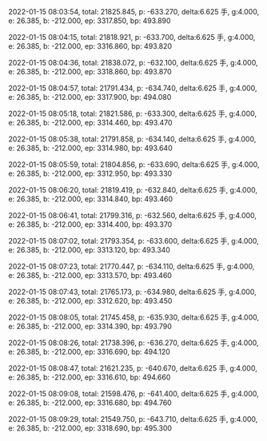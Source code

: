 2022-01-15 08:03:54, total: 21825.845, p: -633.270, delta:6.625 手, g:4.000, e: 26.385, b: -212.000, ep: 3317.850, bp: 493.890

2022-01-15 08:04:15, total: 21818.921, p: -633.700, delta:6.625 手, g:4.000, e: 26.385, b: -212.000, ep: 3316.860, bp: 493.820

2022-01-15 08:04:36, total: 21838.072, p: -632.100, delta:6.625 手, g:4.000, e: 26.385, b: -212.000, ep: 3318.860, bp: 493.870

2022-01-15 08:04:57, total: 21791.434, p: -634.740, delta:6.625 手, g:4.000, e: 26.385, b: -212.000, ep: 3317.900, bp: 494.080

2022-01-15 08:05:18, total: 21821.586, p: -633.300, delta:6.625 手, g:4.000, e: 26.385, b: -212.000, ep: 3314.460, bp: 493.470

2022-01-15 08:05:38, total: 21791.858, p: -634.140, delta:6.625 手, g:4.000, e: 26.385, b: -212.000, ep: 3314.980, bp: 493.640

2022-01-15 08:05:59, total: 21804.856, p: -633.690, delta:6.625 手, g:4.000, e: 26.385, b: -212.000, ep: 3312.950, bp: 493.330

2022-01-15 08:06:20, total: 21819.419, p: -632.840, delta:6.625 手, g:4.000, e: 26.385, b: -212.000, ep: 3314.840, bp: 493.460

2022-01-15 08:06:41, total: 21799.316, p: -632.560, delta:6.625 手, g:4.000, e: 26.385, b: -212.000, ep: 3314.400, bp: 493.370

2022-01-15 08:07:02, total: 21793.354, p: -633.600, delta:6.625 手, g:4.000, e: 26.385, b: -212.000, ep: 3313.120, bp: 493.340

2022-01-15 08:07:23, total: 21770.447, p: -634.110, delta:6.625 手, g:4.000, e: 26.385, b: -212.000, ep: 3313.570, bp: 493.460

2022-01-15 08:07:43, total: 21765.173, p: -634.980, delta:6.625 手, g:4.000, e: 26.385, b: -212.000, ep: 3312.620, bp: 493.450

2022-01-15 08:08:05, total: 21745.458, p: -635.930, delta:6.625 手, g:4.000, e: 26.385, b: -212.000, ep: 3314.390, bp: 493.790

2022-01-15 08:08:26, total: 21738.396, p: -636.270, delta:6.625 手, g:4.000, e: 26.385, b: -212.000, ep: 3316.690, bp: 494.120

2022-01-15 08:08:47, total: 21621.235, p: -640.670, delta:6.625 手, g:4.000, e: 26.385, b: -212.000, ep: 3316.610, bp: 494.660

2022-01-15 08:09:08, total: 21598.476, p: -641.400, delta:6.625 手, g:4.000, e: 26.385, b: -212.000, ep: 3316.680, bp: 494.760

2022-01-15 08:09:29, total: 21549.750, p: -643.710, delta:6.625 手, g:4.000, e: 26.385, b: -212.000, ep: 3318.690, bp: 495.300